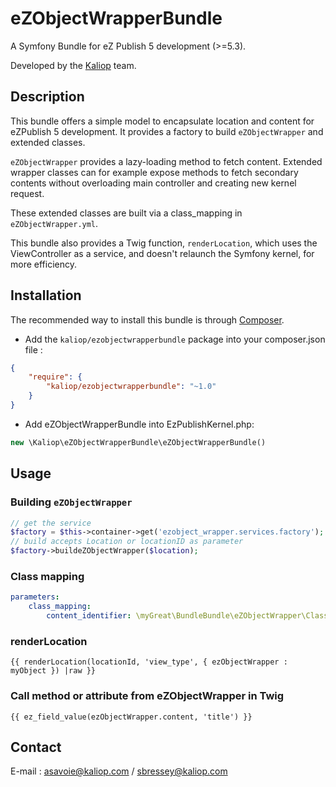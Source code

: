 # eZObjectWrapperBundle

A Symfony Bundle for eZ Publish 5 development (>=5.3).

Developed by the [Kaliop](http://www.kaliop.com/) team.


## Description

This bundle offers a simple model to encapsulate location and content for eZPublish 5 development.
It provides a factory to build `eZObjectWrapper` and extended classes.

`eZObjectWrapper` provides a lazy-loading method to fetch content.
Extended wrapper classes can for example expose methods to fetch secondary contents without overloading main controller
and creating new kernel request.

These extended classes are built via a class_mapping in `eZObjectWrapper.yml`.

This bundle also provides a Twig function, `renderLocation`, which uses the ViewController as a service, and doesn't
relaunch the Symfony kernel, for more efficiency.


## Installation

The recommended way to install this bundle is through [Composer](http://getcomposer.org/). 

* Add the `kaliop/ezobjectwrapperbundle` package into your composer.json file :

```json
{
    "require": {
        "kaliop/ezobjectwrapperbundle": "~1.0"
    }
}
```

* Add eZObjectWrapperBundle into EzPublishKernel.php: 

```php
new \Kaliop\eZObjectWrapperBundle\eZObjectWrapperBundle()
```

## Usage

### Building `eZObjectWrapper`

```php
// get the service
$factory = $this->container->get('ezobject_wrapper.services.factory');
// build accepts Location or locationID as parameter
$factory->buildeZObjectWrapper($location);
```

### Class mapping

```yml
parameters:
    class_mapping:
        content_identifier: \myGreat\BundleBundle\eZObjectWrapper\ClassesExtendingeZObjectWrapper
```

### renderLocation

```twig
{{ renderLocation(locationId, 'view_type', { ezObjectWrapper : myObject }) |raw }}
```

### Call method or attribute from eZObjectWrapper in Twig

```twig
{{ ez_field_value(ezObjectWrapper.content, 'title') }}
```


## Contact
E-mail : asavoie@kaliop.com / sbressey@kaliop.com
